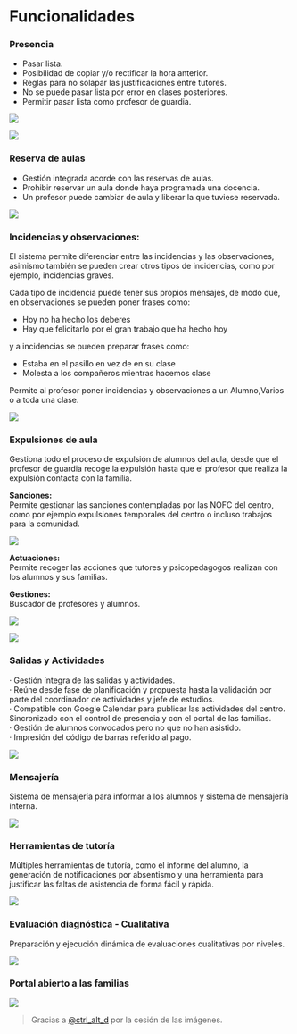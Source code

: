 # Funcionalidades

### Presencia

* Pasar lista. 
* Posibilidad de copiar y/o rectificar la hora anterior.
* Reglas para no solapar las justificaciones entre tutores.
* No se puede pasar lista por error en clases posteriores.
* Permitir pasar lista como profesor de guardia.

![](.gitbook/assets/0.png)

![](.gitbook/assets/1.png)

### **Reserva de aulas**

* Gestión integrada acorde con las reservas de aulas.
* Prohibir reservar un aula donde haya programada una docencia.
* Un profesor puede cambiar de aula y  liberar la que tuviese reservada.

![](.gitbook/assets/2.png)

### **Incidencias y observaciones:**

El sistema permite diferenciar entre las incidencias y las observaciones, asimismo también se pueden crear otros tipos de incidencias, como por ejemplo, incidencias graves.

Cada tipo de incidencia puede tener sus propios mensajes, de modo que, en observaciones se pueden poner frases como:

* Hoy no ha hecho los deberes 
* Hay que felicitarlo por el gran trabajo que ha hecho hoy

y a incidencias se pueden preparar frases como:

* Estaba en el pasillo en vez de en su clase
* Molesta a los compañeros mientras hacemos clase

Permite al profesor poner  incidencias y observaciones a un Alumno,Varios o a toda una clase.

![](.gitbook/assets/3.png)

### **Expulsiones de aula**

Gestiona todo el proceso de expulsión de alumnos del aula, desde que el profesor de guardia recoge la expulsión hasta que el profesor que realiza la expulsión contacta con la familia.  


**Sanciones:**  
Permite gestionar las sanciones contempladas por las NOFC del centro, como por ejemplo expulsiones temporales del centro o incluso trabajos para la comunidad.

![](.gitbook/assets/4.png)

  
**Actuaciones:**  
Permite recoger las acciones que tutores y psicopedagogos realizan con los alumnos y sus familias.  
  
**Gestiones:**  
Buscador de profesores y alumnos.

![](.gitbook/assets/5.png)

![](.gitbook/assets/6.png)

### **Salidas y Actividades** 

· Gestión íntegra de las salidas y actividades.  
· Reúne desde fase de planificación y propuesta hasta la validación por parte del coordinador de actividades y jefe de estudios.  
· Compatible con Google Calendar para publicar las actividades del centro. Sincronizado con el control de presencia y con el portal de las familias.  
· Gestión de alumnos convocados pero no que no han asistido.  
· Impresión del código de barras referido al pago.

![](.gitbook/assets/7.png)

### 

### **Mensajería**

Sistema de mensajería para informar a los alumnos y sistema de mensajería interna.

![](.gitbook/assets/8.png)

### Herramientas de tutoría

Múltiples herramientas de tutoría, como el informe del alumno, la generación de notificaciones por absentismo y una herramienta para justificar las faltas de asistencia de forma fácil y rápida.

![](.gitbook/assets/9.png)

### E**valuación diagnóstica - Cualitativa**

Preparación y ejecución dinámica de evaluaciones cualitativas por niveles.

![](.gitbook/assets/10.png)

### **Portal abierto a las familias**

![](.gitbook/assets/11.png)



> Gracias a  [@ctrl\_alt\_d](https://twitter.com/ctrl_alt_d) por la cesión de las imágenes.

